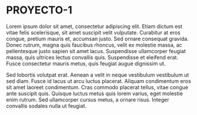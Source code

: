 # PROYECTO-1
Lorem ipsum dolor sit amet, consectetur adipiscing elit. Etiam dictum est vitae felis scelerisque, sit amet suscipit velit vulputate. Curabitur at eros congue, pretium mauris et, accumsan justo. Sed ornare consequat gravida. Donec rutrum, magna quis faucibus rhoncus, velit ex molestie massa, ac pellentesque justo sapien sit amet lacus. Suspendisse ullamcorper feugiat massa, quis ultrices lectus convallis quis. Suspendisse et eleifend erat. Fusce consectetur mauris metus, quis feugiat augue dignissim ut.

Sed lobortis volutpat erat. Aenean a velit in neque vestibulum vestibulum ut sed diam. Fusce id lacus ut arcu luctus placerat. Aliquam condimentum eros sit amet laoreet condimentum. Cras commodo placerat tellus, vitae congue ante suscipit quis. Quisque luctus metus quis lorem varius, eget molestie enim rutrum. Sed ullamcorper cursus metus, a ornare risus. Integer convallis sodales nulla ut feugiat.